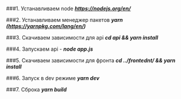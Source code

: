 ###1. Устанавливаем node 
  ***https://nodejs.org/en/***

###2. Устанавливаем менеджер пакетов
  ***yarn (https://yarnpkg.com/lang/en/)***

###3. Скачиваем зависимости для api
  ***cd api && yarn install***

###4. Запускаем api -
  ***node app.js***

###5. Скачиваем зависимости для фронта
  ***cd ../frontednt/ && yarn install***

###6. Запуск в dev режиме
  ***yarn dev***

###7. Сброка 
  ***yarn build***